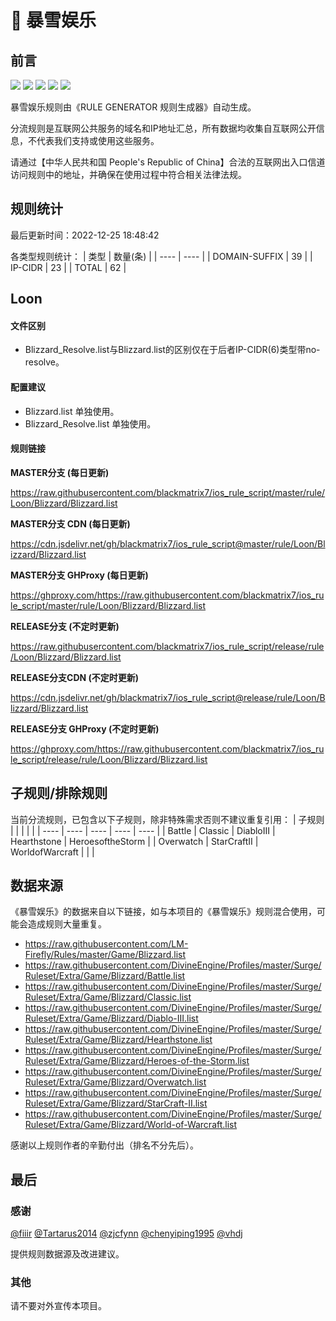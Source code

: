 # 🧸 暴雪娱乐

## 前言

![](https://shields.io/badge/-移除重复规则-ff69b4) ![](https://shields.io/badge/-DOMAIN与DOMAIN--SUFFIX合并-green) ![](https://shields.io/badge/-DOMAIN--SUFFIX间合并-critical) ![](https://shields.io/badge/-DOMAIN--SUFFIX与DOMAIN--KEYWORD合并-blue) ![](https://shields.io/badge/-IP--CIDR(6)合并-blueviolet) 

暴雪娱乐规则由《RULE GENERATOR 规则生成器》自动生成。

分流规则是互联网公共服务的域名和IP地址汇总，所有数据均收集自互联网公开信息，不代表我们支持或使用这些服务。

请通过【中华人民共和国 People's Republic of China】合法的互联网出入口信道访问规则中的地址，并确保在使用过程中符合相关法律法规。

## 规则统计

最后更新时间：2022-12-25 18:48:42

各类型规则统计：
| 类型 | 数量(条)  | 
| ---- | ----  |
| DOMAIN-SUFFIX | 39  | 
| IP-CIDR | 23  | 
| TOTAL | 62  | 


## Loon 

#### 文件区别
- Blizzard_Resolve.list与Blizzard.list的区别仅在于后者IP-CIDR(6)类型带no-resolve。

#### 配置建议
- Blizzard.list 单独使用。
- Blizzard_Resolve.list 单独使用。

#### 规则链接
**MASTER分支 (每日更新)**

https://raw.githubusercontent.com/blackmatrix7/ios_rule_script/master/rule/Loon/Blizzard/Blizzard.list

**MASTER分支 CDN (每日更新)**

https://cdn.jsdelivr.net/gh/blackmatrix7/ios_rule_script@master/rule/Loon/Blizzard/Blizzard.list

**MASTER分支 GHProxy (每日更新)**

https://ghproxy.com/https://raw.githubusercontent.com/blackmatrix7/ios_rule_script/master/rule/Loon/Blizzard/Blizzard.list

**RELEASE分支 (不定时更新)**

https://raw.githubusercontent.com/blackmatrix7/ios_rule_script/release/rule/Loon/Blizzard/Blizzard.list

**RELEASE分支CDN (不定时更新)**

https://cdn.jsdelivr.net/gh/blackmatrix7/ios_rule_script@release/rule/Loon/Blizzard/Blizzard.list

**RELEASE分支 GHProxy (不定时更新)**

https://ghproxy.com/https://raw.githubusercontent.com/blackmatrix7/ios_rule_script/release/rule/Loon/Blizzard/Blizzard.list

## 子规则/排除规则

当前分流规则，已包含以下子规则，除非特殊需求否则不建议重复引用：
| 子规则  |  |  |  |  | 
| ---- | ---- | ---- | ---- | ----  |
| Battle | Classic | DiabloIII | Hearthstone | HeroesoftheStorm  | 
| Overwatch | StarCraftII | WorldofWarcraft  |  |  | 


## 数据来源

《暴雪娱乐》的数据来自以下链接，如与本项目的《暴雪娱乐》规则混合使用，可能会造成规则大量重复。

- https://raw.githubusercontent.com/LM-Firefly/Rules/master/Game/Blizzard.list
- https://raw.githubusercontent.com/DivineEngine/Profiles/master/Surge/Ruleset/Extra/Game/Blizzard/Battle.list
- https://raw.githubusercontent.com/DivineEngine/Profiles/master/Surge/Ruleset/Extra/Game/Blizzard/Classic.list
- https://raw.githubusercontent.com/DivineEngine/Profiles/master/Surge/Ruleset/Extra/Game/Blizzard/Diablo-III.list
- https://raw.githubusercontent.com/DivineEngine/Profiles/master/Surge/Ruleset/Extra/Game/Blizzard/Hearthstone.list
- https://raw.githubusercontent.com/DivineEngine/Profiles/master/Surge/Ruleset/Extra/Game/Blizzard/Heroes-of-the-Storm.list
- https://raw.githubusercontent.com/DivineEngine/Profiles/master/Surge/Ruleset/Extra/Game/Blizzard/Overwatch.list
- https://raw.githubusercontent.com/DivineEngine/Profiles/master/Surge/Ruleset/Extra/Game/Blizzard/StarCraft-II.list
- https://raw.githubusercontent.com/DivineEngine/Profiles/master/Surge/Ruleset/Extra/Game/Blizzard/World-of-Warcraft.list


感谢以上规则作者的辛勤付出（排名不分先后）。

## 最后

### 感谢

[@fiiir](https://github.com/fiiir) [@Tartarus2014](https://github.com/Tartarus2014) [@zjcfynn](https://github.com/zjcfynn) [@chenyiping1995](https://github.com/chenyiping1995) [@vhdj](https://github.com/vhdj)

提供规则数据源及改进建议。

### 其他

请不要对外宣传本项目。